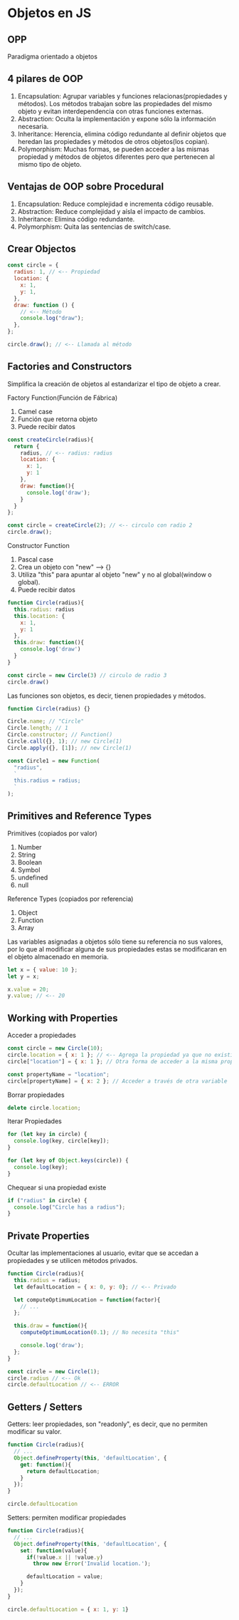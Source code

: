 # Objetos en JS

## OPP

Paradigma orientado a objetos

## 4 pilares de OOP

1. Encapsulation: Agrupar variables y funciones relacionas(propiedades y métodos). Los métodos trabajan sobre las propiedades del mismo objeto y evitan interdependencia con otras funciones externas.
2. Abstraction: Oculta la implementación y expone sólo la información necesaria.
3. Inheritance: Herencia, elimina código redundante al definir objetos que heredan las propiedades y métodos de otros objetos(los copian).
4. Polymorphism: Muchas formas, se pueden acceder a las mismas propiedad y métodos de objetos diferentes pero que pertenecen al mismo tipo de objeto.

## Ventajas de OOP sobre Procedural

1. Encapsulation: Reduce complejidad e incrementa código reusable.
2. Abstraction: Reduce complejidad y aísla el impacto de cambios.
3. Inheritance: Elimina código redundante.
4. Polymorphism: Quita las sentencias de switch/case.

## Crear Objectos

```js
const circle = {
  radius: 1, // <-- Propiedad
  location: {
    x: 1,
    y: 1,
  },
  draw: function () {
    // <-- Método
    console.log("draw");
  },
};

circle.draw(); // <-- Llamada al método
```

## Factories and Constructors

Simplifica la creación de objetos al estandarizar el tipo de objeto a crear.

Factory Function(Función de Fábrica)

1. Camel case
2. Función que retorna objeto
3. Puede recibir datos

```js
const createCircle(radius){
  return {
    radius, // <-- radius: radius
    location: {
      x: 1,
      y: 1
    },
    draw: function(){
      console.log('draw');
    }
  }
};

const circle = createCircle(2); // <-- circulo con radio 2
circle.draw();
```

Constructor Function

1. Pascal case
2. Crea un objeto con "new" --> {}
3. Utiliza "this" para apuntar al objeto "new" y no al global(window o global).
4. Puede recibir datos

```js
function Circle(radius){
  this.radius: radius
  this.location: {
    x: 1,
    y: 1
  },
  this.draw: function(){
    console.log('draw')
  }
}

const circle = new Circle(3) // circulo de radio 3
circle.draw()
```

Las funciones son objetos, es decir, tienen propiedades y métodos.

```js
function Circle(radius) {}

Circle.name; // "Circle"
Circle.length; // 1
Circle.constructor; // Function()
Circle.call({}, 1); // new Circle(1)
Circle.apply({}, [1]); // new Circle(1)

const Circle1 = new Function(
  "radius",
  `
  this.radius = radius;
  `
);
```

## Primitives and Reference Types

Primitives (copiados por valor)

1. Number
2. String
3. Boolean
4. Symbol
5. undefined
6. null

Reference Types (copiados por referencia)

1. Object
2. Function
3. Array

Las variables asignadas a objetos sólo tiene su referencia no sus valores, por lo que al modificar alguna de sus propiedades estas se modificaran en el objeto almacenado en memoria.

```js
let x = { value: 10 };
let y = x;

x.value = 20;
y.value; // <-- 20
```

## Working with Properties

Acceder a propiedades

```js
const circle = new Circle(10);
circle.location = { x: 1 }; // <-- Agrega la propiedad ya que no existía
circle["location"] = { x: 1 }; // Otra forma de acceder a la misma propiedad

const propertyName = "location";
circle[propertyName] = { x: 2 }; // Acceder a través de otra variable
```

Borrar propiedades

```js
delete circle.location;
```

Iterar Propiedades

```js
for (let key in circle) {
  console.log(key, circle[key]);
}

for (let key of Object.keys(circle)) {
  console.log(key);
}
```

Chequear si una propiedad existe

```js
if ("radius" in circle) {
  console.log("Circle has a radius");
}
```

## Private Properties

Ocultar las implementaciones al usuario, evitar que se accedan a propiedades y se utilicen métodos privados.

```js
function Circle(radius){
  this.radius = radius;
  let defaultLocation = { x: 0, y: 0}; // <-- Privado

  let computeOptimumLocation = function(factor){
    // ...
  };

  this.draw = function(){
    computeOptimumLocation(0.1); // No necesita "this"

    console.log('draw');
  };
}

const circle = new Circle(1);
circle.radius // <-- Ok
circle.defaultLocation // <-- ERROR

```

## Getters / Setters

Getters: leer propiedades, son "readonly", es decir, que no permiten modificar su valor.

```js
function Circle(radius){
  // ...
  Object.defineProperty(this, 'defaultLocation', {
    get: function(){
      return defaultLocation;
    }
  });
}

circle.defaultLocation 
```

Setters: permiten modificar propiedades

```js
function Circle(radius){
  // ...
  Object.defineProperty(this, 'defaultLocation', {
    set: function(value){
      if(!value.x || !value.y)
        throw new Error('Invalid location.');

      defaultLocation = value;
    }
  });
}

circle.defaultLocation = { x: 1, y: 1}
```
